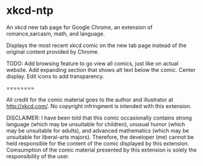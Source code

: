 xkcd-ntp
========

An xkcd new tab page for Google Chrome, an extension of romance,sarcasm, math, and language.

Displays the most recent xkcd comic on the new tab page instead of the original content provided by Chrome.

TODO:
Add browsing feature to go view all comics, just like on actual website.
Add expanding section that shows alt text below the comic.
Center display.
Edit icons to add transparency.


========


All credit for the comic material goes to the author and illustrator at http://xkcd.com/. No copyright infringment is intended with this extension.

DISCLAIMER: I have been told that this comic occasionally contains strong language (which may be unsuitable for children), unusual humor (which may be unsuitable for adults), and advanced mathematics (which may be unsuitable for liberal-arts majors). Therefore, the developer (me) cannot be held responsible for the content of the comic displayed by this extension. Comsumption of the comic material presented by this extension is solely the responsibility of the user.